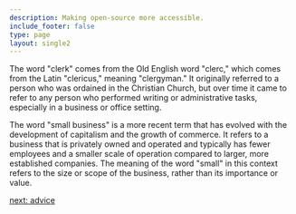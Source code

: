 ```yaml
---
description: Making open-source more accessible.
include_footer: false
type: page
layout: single2
---
```


<p>
The word "clerk" comes from the Old English word "clerc," which comes from the Latin "clericus," meaning "clergyman." It originally referred to a person who was ordained in the Christian Church, but over time it came to refer to any person who performed writing or administrative tasks, especially in a business or office setting.

The word "small business" is a more recent term that has evolved with the development of capitalism and the growth of commerce. It refers to a business that is privately owned and operated and typically has fewer employees and a smaller scale of operation compared to larger, more established companies. The meaning of the word "small" in this context refers to the size or scope of the business, rather than its importance or value.


<a href="https://workdojos.com/clerk/advice">next: advice</a>

